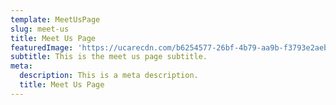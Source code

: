 ```yaml
---
template: MeetUsPage
slug: meet-us
title: Meet Us Page
featuredImage: 'https://ucarecdn.com/b6254577-26bf-4b79-aa9b-f3793e2aebdc/'
subtitle: This is the meet us page subtitle.
meta:
  description: This is a meta description.
  title: Meet Us Page
---
```

